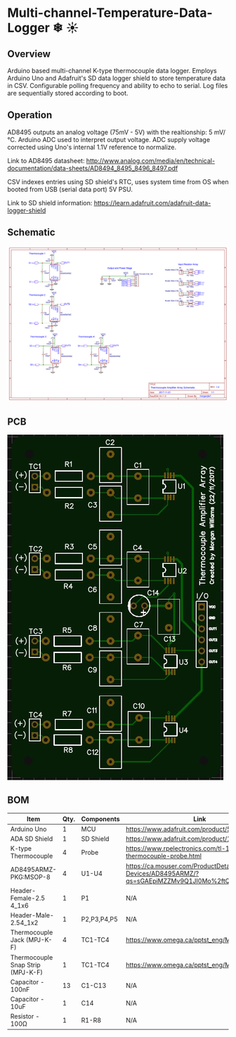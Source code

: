 # Multi-channel-Temperature-Data-Logger ❄ ☀ 

## Overview
Arduino based multi-channel K-type thermocouple data logger. Employs Arduino Uno and Adafruit's SD data logger shield to store temperature data in CSV. Configurable polling frequency and ability to echo to serial. Log files are sequentially stored according to boot. 

## Operation 
AD8495 outputs an analog voltage (75mV - 5V) with the realtionship: 5 mV/°C. Arduino ADC used to interpret output voltage. ADC supply voltage corrected using Uno's internal 1.1V reference to normalize. 

Link to AD8495 datasheet: http://www.analog.com/media/en/technical-documentation/data-sheets/AD8494_8495_8496_8497.pdf

CSV indexes entries using SD shield's RTC, uses system time from OS when booted from USB (serial data port) 5V PSU.

Link to SD shield information: https://learn.adafruit.com/adafruit-data-logger-shield  

## Schematic
![](https://github.com/morganjlw/Multi-Channel-Temperature-Data-Logger/blob/master/Thermocouple-Array.png)


## PCB
![](https://github.com/morganjlw/Multi-Channel-Temperature-Data-Logger/blob/master/Thermocouple%20Amplifier%20Array%20PCB.JPG)


## BOM

 Item    | Qty.    | Components  | Link 
---------|---------|------------ |------------
Arduino Uno  | 1 | MCU |  https://www.adafruit.com/product/50
ADA SD Shield  | 1 | SD Shield | https://www.adafruit.com/product/1141
K-type Thermocouple | 4 | Probe | https://www.rpelectronics.com/tl-190-k-type-thermocouple-probe.html 
AD8495ARMZ-PKG:MSOP-8  | 4 | U1-U4 | https://ca.mouser.com/ProductDetail/Analog-Devices/AD8495ARMZ/?qs=sGAEpiMZZMv9Q1JI0Mo%2ftQIKSaidM5yv 
Header-Female-2.5 4_1x6  | 1 | P1 | N/A    
Header-Male-2.54_1x2 | 1 | P2,P3,P4,P5 | N/A
Thermocouple Jack (MPJ-K-F)  | 4 | TC1-TC4 | https://www.omega.ca/pptst_eng/MPJ.html 
Thermocouple Snap Strip (MPJ-K-F)  | 1 | TC1-TC4 | https://www.omega.ca/pptst_eng/MSS_Series.html
Capacitor - 100nF | 13 | C1-C13 | N/A
Capacitor - 10uF | 1 | C14 | N/A
Resistor - 100Ω | 1 | R1-R8 | N/A
 
 
 
